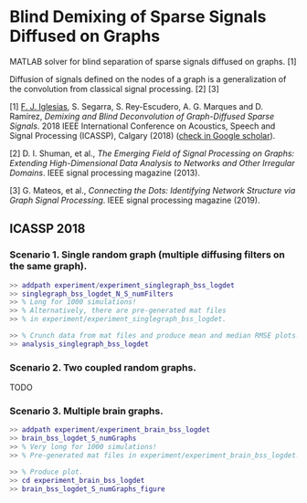 # Blind Demixing of Sparse Signals Diffused on Graphs

MATLAB solver for blind separation of sparse signals diffused on graphs. [1]

Diffusion of signals defined on the nodes of a graph is a generalization of the convolution from classical signal processing. [2] [3]

[1] [F. J. Iglesias](https://github.com/iglesias), S. Segarra, S. Rey-Escudero, A. G. Marques and D. Ramírez, *Demixing and Blind Deconvolution of Graph-Diffused Sparse Signals*. 2018 IEEE International Conference on Acoustics, Speech and Signal Processing (ICASSP), Calgary (2018) ([check in Google scholar](https://scholar.google.com/citations?view_op=view_citation&hl=en&user=H0okuHUAAAAJ&citation_for_view=H0okuHUAAAAJ:_xSYboBqXhAC)).

[2] D. I. Shuman, et al., *The Emerging Field of Signal Processing on Graphs: Extending High-Dimensional Data Analysis to Networks and Other Irregular Domains*. IEEE signal processing magazine (2013).

[3] G. Mateos, et al., *Connecting the Dots: Identifying Network Structure via Graph Signal Processing*. IEEE signal processing magazine (2019).


## ICASSP 2018

### Scenario 1. Single random graph (multiple diffusing filters on the same graph).

```Matlab
>> addpath experiment/experiment_singlegraph_bss_logdet
>> singlegraph_bss_logdet_N_S_numFilters
>> % Long for 1000 simulations!
>> % Alternatively, there are pre-generated mat files
>> % in experiment/experiment_singlegraph_bss_logdet.

>> % Crunch data from mat files and produce mean and median RMSE plots.
>> analysis_singlegraph_bss_logdet
```

### Scenario 2. Two coupled random graphs.
TODO

### Scenario 3. Multiple brain graphs.

```Matlab
>> addpath experiment/experiment_brain_bss_logdet
>> brain_bss_logdet_S_numGraphs
>> % Very long for 1000 simulations!
>> % Pre-generated mat files in experiment/experiment_brain_bss_logdet.

>> % Produce plot.
>> cd experiment_brain_bss_logdet
>> brain_bss_logdet_S_numGraphs_figure
```
